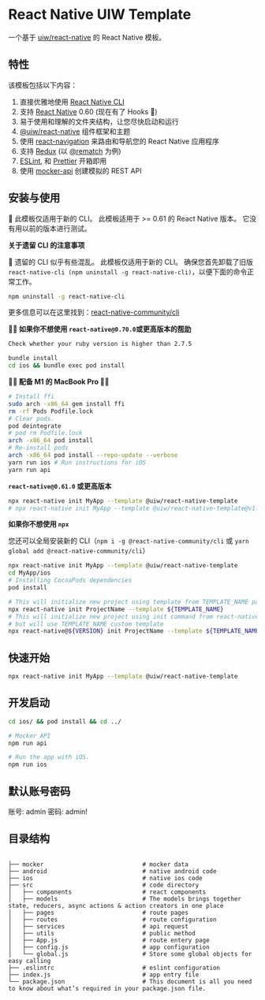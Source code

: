 # React Native UIW Template

一个基于 [uiw/react-native](https://github.com/uiwjs/react-native-uiw) 的 React Native 模板。


## 特性

该模板包括以下内容：

1. 直接优雅地使用 [React Native CLI](https://github.com/react-native-community/cli)
1. 支持 [React Native](https://github.com/facebook/react-native) 0.60 (现在有了 Hooks 🙌)
1. 易于使用和理解的文件夹结构，让您尽快启动和运行
1. [@uiw/react-native](https://github.com/uiwjs/react-native-uiw) 组件框架和主题
1. 使用 [react-navigation](https://github.com/react-navigation/react-navigation) 来路由和导航您的 React Native 应用程序
1. 支持 [Redux](https://github.com/reduxjs/redux) (以 [@rematch](https://github.com/rematch/rematch) 为例)
1. [ESLint](https://github.com/eslint/eslint), 和 [Prettier](https://github.com/prettier/prettier) 开箱即用
1. 使用 [mocker-api](https://github.com/jaywcjlove/mocker-api) 创建模拟的 REST API

## 安装与使用

🚧 此模板仅适用于新的 CLI。 此模板适用于 >= 0.61 的 React Native 版本。 它没有用以前的版本进行测试。

**关于遗留 CLI 的注意事项**

🚧 遗留的 CLI 似乎有些混乱。 此模板仅适用于新的 CLI。 确保您首先卸载了旧版 `react-native-cli (npm uninstall -g react-native-cli)`，以便下面的命令正常工作。

```bash
npm uninstall -g react-native-cli
```
更多信息可以在这里找到：[react-native-community/cli](https://github.com/react-native-community/cli#about)

**🚧🚧 如果你不想使用 `react-native@0.70.0`或更高版本的[帮助](https://github.com/facebook/react-native/issues/34608#)**

```bash
Check whether your ruby version is higher than 2.7.5
```
```bash
bundle install
cd ios && bundle exec pod install

```

**🚧🚧 配备 M1 的 MacBook Pro 🚧🚧**

```bash
# Install ffi
sudo arch -x86_64 gem install ffi
rm -rf Pods Podfile.lock
# Clear pods.
pod deintegrate
# pod rm Podfile.lock
arch -x86_64 pod install
# Re-install pods
arch -x86_64 pod install --repo-update --verbose
yarn run ios # Run instructions for iOS
yarn run api
```

**`react-native@0.61.0` 或更高版本**

```sh
npx react-native init MyApp --template @uiw/react-native-template
# npx react-native init MyApp --template @uiw/react-native-template@v1.0.0
```

**如果你不想使用 `npx`**

您还可以全局安装新的 CLI（`npm i -g @react-native-community/cli` 或 `yarn global add @react-native-community/cli`）

```bash
npx react-native init MyApp --template @uiw/react-native-template
cd MyApp/ios
# Installing CocoaPods dependencies
pod install 
```

```bash
# This will initialize new project using template from TEMPLATE_NAME package
npx react-native init ProjectName --template ${TEMPLATE_NAME}
# This will initialize new project using init command from react-native@VERSION
# but will use TEMPLATE_NAME custom template
npx react-native@${VERSION} init ProjectName --template ${TEMPLATE_NAME}
```

## 快速开始
```bash
npx react-native init MyApp --template @uiw/react-native-template
```
## 开发启动
```bash
cd ios/ && pod install && cd ../

# Mocker API
npm run api

# Run the app with iOS.
npm run ios
```

## 默认账号密码

账号: admin
密码: admin!

## 目录结构

```

├── mocker                            # mocker data
├── android                           # native android code
├── ios                               # native ios code
├── src                               # code directory
│   ├── components                    # react components
│   ├── models                        # The models brings together state, reducers, async actions & action creators in one place
│   ├── pages                         # route pages
│   ├── routes                        # route configuration
│   ├── services                      # api request
│   ├── utils                         # public method
│   ├── App.js                        # route entery page
│   ├── config.js                     # app configuration
│   └── global.js                     # Store some global objects for easy calling
├── .eslintrc                         # eslint configuration
├── index.js                          # app entry file
└── package.json                      # This document is all you need to know about what’s required in your package.json file.
```